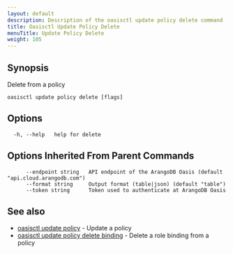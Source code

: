 ```yaml
---
layout: default
description: Description of the oasisctl update policy delete command
title: Oasisctl Update Policy Delete
menuTitle: Update Policy Delete
weight: 105
---
```

## Synopsis
Delete from a policy

```
oasisctl update policy delete [flags]
```

## Options
```
  -h, --help   help for delete
```

## Options Inherited From Parent Commands
```
      --endpoint string   API endpoint of the ArangoDB Oasis (default "api.cloud.arangodb.com")
      --format string     Output format (table|json) (default "table")
      --token string      Token used to authenticate at ArangoDB Oasis
```

## See also
* [oasisctl update policy](update-policy.md)	 - Update a policy
* [oasisctl update policy delete binding](update-policy-delete-binding.md)	 - Delete a role binding from a policy

